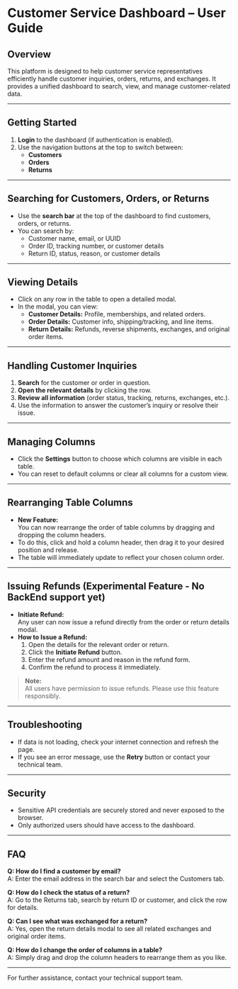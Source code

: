 # Customer Service Dashboard – User Guide

## Overview

This platform is designed to help customer service representatives efficiently handle customer inquiries, orders, returns, and exchanges. It provides a unified dashboard to search, view, and manage customer-related data.

---

## Getting Started

1. **Login** to the dashboard (if authentication is enabled).
2. Use the navigation buttons at the top to switch between:
   - **Customers**
   - **Orders**
   - **Returns**

---

## Searching for Customers, Orders, or Returns

- Use the **search bar** at the top of the dashboard to find customers, orders, or returns.
- You can search by:
  - Customer name, email, or UUID
  - Order ID, tracking number, or customer details
  - Return ID, status, reason, or customer details

---

## Viewing Details

- Click on any row in the table to open a detailed modal.
- In the modal, you can view:
  - **Customer Details:** Profile, memberships, and related orders.
  - **Order Details:** Customer info, shipping/tracking, and line items.
  - **Return Details:** Refunds, reverse shipments, exchanges, and original order items.

---

## Handling Customer Inquiries

1. **Search** for the customer or order in question.
2. **Open the relevant details** by clicking the row.
3. **Review all information** (order status, tracking, returns, exchanges, etc.).
4. Use the information to answer the customer’s inquiry or resolve their issue.

---

## Managing Columns

- Click the **Settings** button to choose which columns are visible in each table.
- You can reset to default columns or clear all columns for a custom view.

---

## Rearranging Table Columns

- **New Feature:**  
  You can now rearrange the order of table columns by dragging and dropping the column headers.
- To do this, click and hold a column header, then drag it to your desired position and release.
- The table will immediately update to reflect your chosen column order.

---

## Issuing Refunds (Experimental Feature - No BackEnd support yet)

- **Initiate Refund:**  
  Any user can now issue a refund directly from the order or return details modal.
- **How to Issue a Refund:**
  1. Open the details for the relevant order or return.
  2. Click the **Initiate Refund** button.
  3. Enter the refund amount and reason in the refund form.
  4. Confirm the refund to process it immediately.

> **Note:**  
> All users have permission to issue refunds. Please use this feature responsibly.

---

## Troubleshooting

- If data is not loading, check your internet connection and refresh the page.
- If you see an error message, use the **Retry** button or contact your technical team.

---

## Security

- Sensitive API credentials are securely stored and never exposed to the browser.
- Only authorized users should have access to the dashboard.

---

## FAQ

**Q: How do I find a customer by email?**  
A: Enter the email address in the search bar and select the Customers tab.

**Q: How do I check the status of a return?**  
A: Go to the Returns tab, search by return ID or customer, and click the row for details.

**Q: Can I see what was exchanged for a return?**  
A: Yes, open the return details modal to see all related exchanges and original order items.

**Q: How do I change the order of columns in a table?**  
A: Simply drag and drop the column headers to rearrange them as you like.

---

For further assistance, contact your technical support team.
